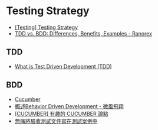 # Testing Strategy

- [[Testing] Testing Strategy](https://medium.com/@cyanho/testing-%E6%B8%AC%E8%A9%A6%E7%AD%96%E7%95%A5-testing-strategy-548ff3a7d427)
- [TDD vs. BDD: Differences, Benefits, Examples - Ranorex](https://www.ranorex.com/blog/tdd-vs-bdd/#:~:text=Difference%20Between%20TDD%20and%20BDD&text=BDD%20predominantly%20focuses%20on%20the,to%20be%20tested%20by%20itself.)

## TDD

- [What is Test Driven Development (TDD)](https://www.browserstack.com/guide/what-is-test-driven-development)

## BDD
- [Cucumber](https://cucumber.io/docs/gherkin/reference/)
- [概述Behavior Driven Development - 微風飛翔](https://medium.com/%E5%BE%AE%E5%B3%AF%E9%A3%9B%E7%BF%94/%E6%A6%82%E8%BF%B0-behavior-driven-development-5ac4ff965a32)
- [[CUCUMBER] 有趣的 CUCUMBER 論點](https://medium.com/@loverjersey/cucumber-%E6%9C%89%E8%B6%A3%E7%9A%84-cucumber-%E8%AB%96%E9%BB%9E-6b7b1899bccf)
- [無痛將驗收測試文件寫在測試案例中](http://teddy-chen-tw.blogspot.com/2021/12/blog-post.html)
